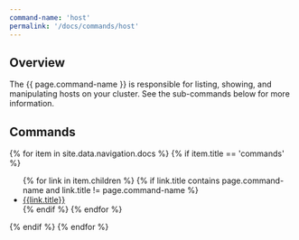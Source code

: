 ```yaml
---
command-name: 'host'
permalink: '/docs/commands/host'
---
```


<h2> Overview </h2>

<p>
The {{ page.command-name }} is responsible for listing, showing, and manipulating hosts on your cluster. See the sub-commands below for more information.
</p>

<h2> Commands </h2>

<p>
{% for item in site.data.navigation.docs %}
    {% if item.title == 'commands' %}
        <ul>
        {% for link in item.children %}
            {% if link.title contains page.command-name and link.title != page.command-name %}
                <li><a href="{{site.baseurl}}{{link.url}}">{{link.title}}</a></li>
            {% endif %}
        {% endfor %}
        </ul>
    {% endif %}
{% endfor %}
</p>
